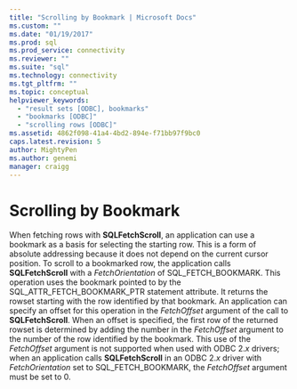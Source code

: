 ```yaml
---
title: "Scrolling by Bookmark | Microsoft Docs"
ms.custom: ""
ms.date: "01/19/2017"
ms.prod: sql
ms.prod_service: connectivity
ms.reviewer: ""
ms.suite: "sql"
ms.technology: connectivity
ms.tgt_pltfrm: ""
ms.topic: conceptual
helpviewer_keywords: 
  - "result sets [ODBC], bookmarks"
  - "bookmarks [ODBC]"
  - "scrolling rows [ODBC]"
ms.assetid: 4862f098-41a4-4bd2-894e-f71bb97f9bc0
caps.latest.revision: 5
author: MightyPen
ms.author: genemi
manager: craigg
---
```

# Scrolling by Bookmark
When fetching rows with **SQLFetchScroll**, an application can use a bookmark as a basis for selecting the starting row. This is a form of absolute addressing because it does not depend on the current cursor position. To scroll to a bookmarked row, the application calls **SQLFetchScroll** with a *FetchOrientation* of SQL_FETCH_BOOKMARK. This operation uses the bookmark pointed to by the SQL_ATTR_FETCH_BOOKMARK_PTR statement attribute. It returns the rowset starting with the row identified by that bookmark. An application can specify an offset for this operation in the *FetchOffset* argument of the call to **SQLFetchScroll**. When an offset is specified, the first row of the returned rowset is determined by adding the number in the *FetchOffset* argument to the number of the row identified by the bookmark. This use of the *FetchOffset* argument is not supported when used with ODBC 2.*x* drivers; when an application calls **SQLFetchScroll** in an ODBC 2.*x* driver with *FetchOrientation* set to SQL_FETCH_BOOKMARK, the *FetchOffset* argument must be set to 0.

